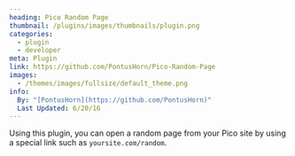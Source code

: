 ```yaml
---
heading: Pico Random Page
thumbnail: /plugins/images/thumbnails/plugin.png
categories:
  - plugin
  - developer
meta: Plugin
link: https://github.com/PontusHorn/Pico-Random-Page
images:
  - /themes/images/fullsize/default_theme.png
info:
  By: "[PontusHorn](https://github.com/PontusHorn)"
  Last Updated: 6/20/16
---
```


Using this plugin, you can open a random page from your Pico site by using a special link such as `yoursite.com/random`.
